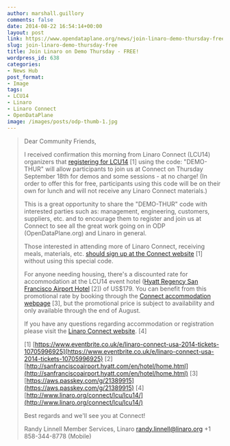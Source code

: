 ```yaml
---
author: marshall.guillory
comments: false
date: 2014-08-22 16:54:14+00:00
layout: post
link: https://www.opendataplane.org/news/join-linaro-demo-thursday-free/
slug: join-linaro-demo-thursday-free
title: Join Linaro on Demo Thursday - FREE!
wordpress_id: 638
categories:
- News Hub
post_format:
- Image
tags:
- LCU14
- Linaro
- Linaro Connect
- OpenDataPlane
image: /images/posts/odp-thumb-1.jpg
---
```


<blockquote markdown="1">
Dear Community Friends,

I received confirmation this morning from Linaro Connect (LCU14) organizers that [registering for LCU14](https://www.eventbrite.co.uk/e/linaro-connect-usa-2014-tickets-10705996925) [1] using the code: "DEMO-THUR" will allow participants to join us at Connect on Thursday September 18th for demos and some sessions - at no charge! (In order to offer this for free, participants using this code will be on their own for lunch and will not receive any Linaro Connect materials.)

This is a great opportunity to share the "DEMO-THUR" code with interested parties such as: management, engineering, customers, suppliers, etc. and to encourage them to register and join us at Connect to see all the great work going on in ODP (OpenDataPlane.org) and Linaro in general.

Those interested in attending more of Linaro Connect, receiving meals, materials, etc. [should sign up at the Connect website](https://www.eventbrite.co.uk/e/linaro-connect-usa-2014-tickets-10705996925) [1] without using this special code.

For anyone needing housing, there's a discounted rate for accommodation at the LCU14 event hotel ([Hyatt Regency San Francisco Airport Hotel](http://sanfranciscoairport.hyatt.com/en/hotel/home.html) [2]) of US$179. You can benefit from this promotional rate by booking through the [Connect accommodation webpage](https://aws.passkey.com/g/21389915) [3], but the promotional price is subject to availability and only available through the end of August.

If you have any questions regarding accommodation or registration please visit the [Linaro Connect website](http://www.linaro.org/connect/lcu/lcu14/). [4]

[1] [https://www.eventbrite.co.uk/e/linaro-connect-usa-2014-tickets-10705996925](https://www.eventbrite.co.uk/e/linaro-connect-usa-2014-tickets-10705996925)
[2] [http://sanfranciscoairport.hyatt.com/en/hotel/home.html](http://sanfranciscoairport.hyatt.com/en/hotel/home.html)
[3] [https://aws.passkey.com/g/21389915](https://aws.passkey.com/g/21389915)
[4] [http://www.linaro.org/connect/lcu/lcu14/](http://www.linaro.org/connect/lcu/lcu14/)

Best regards and we'll see you at Connect!

Randy Linnell
Member Services, Linaro
randy.linnell@linaro.org
+1 858-344-8778 (Mobile)

</blockquote>
